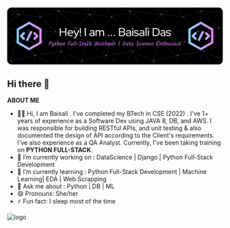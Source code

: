 ![logo](https://github.com/BaisaliDas/BaisaliDas/blob/main/github-header-image.png)
## Hi there 👋

**ABOUT ME**
- 👩‍🎓  Hi, I am Baisali . I've completed my BTech in CSE (2022) . I've 1+ years of experience as a Software Dev using JAVA 8, DB, and AWS. I was responsible for building RESTful APIs, and unit testing & also documented the design of API according to the Client's requirements. I've also experience as a QA Analyst. Currently, I've been taking training on **PYTHON FULL-STACK**. 
- 🔭 I’m currently working on : DataScience | Django | Python Full-Stack Development 
- 🌱 I’m currently learning : Python Full-Stack Development | Machine Learning| EDA | Web Scrapping 
- 💬 Ask me about : Python | DB | ML 
- 😄 Pronouns: She/her
- ⚡ Fun fact: I sleep most of the time




![logo](https://medium.com/@baisalidas07)

